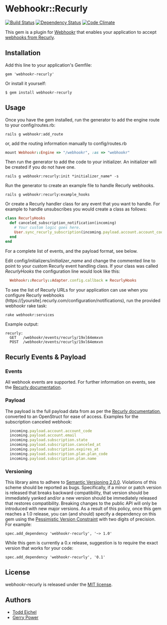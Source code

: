 # Webhookr::Recurly

[![Build Status](https://travis-ci.org/tfe/webhookr-recurly.png?branch=master)](https://travis-ci.org/tfe/webhookr-recurly)
[![Dependency Status](https://gemnasium.com/tfe/webhookr-recurly.png)](https://gemnasium.com/tfe/webhookr-recurly)
[![Code Climate](https://codeclimate.com/github/tfe/webhookr-recurly.png)](https://codeclimate.com/github/tfe/webhookr-recurly)

This gem is a plugin for [Webhookr](https://github.com/zoocasa/webhookr) that enables
your application to accept [webhooks from Recurly](https://docs.recurly.com/push-notifications).

## Installation

Add this line to your application's Gemfile:

    gem 'webhookr-recurly'

Or install it yourself:

    $ gem install webhookr-recurly

## Usage

Once you have the gem installed, run the generator to add the engine route to your config/routes.rb:

```console
rails g webhookr:add_route
```

or, add the routing information manually to config/routes.rb

```ruby
mount Webhookr::Engine => "/webhookr", :as => "webhookr"
```

Then run the generator to add the code to your initializer.
An initializer will be created if you do not have one.

```console
rails g webhookr:recurly:init *initializer_name* -s
```

Run the generator to create an example file to handle Recurly webhooks.

```console
rails g webhookr:recurly:example_hooks
```

Or create a Recurly handler class for any event that you want to handle. For example
to handle unsubscribes you would create a class as follows:

```ruby
class RecurlyHooks
  def canceled_subscription_notification(incoming)
    # Your custom logic goes here.
    User.sync_recurly_subscription(incoming.payload.account.account_code)
  end
end
```

For a complete list of events, and the payload format, see below.

Edit config/initializers/*initializer_name* and change the commented line to point to
your custom Recurly event handling class. If your class was called *RecurlyHooks*
the configuration line would look like this:

```ruby
  Webhookr::Recurly::Adapter.config.callback = RecurlyHooks
```

To see the list of Recurly URLs for your application can use when you configure
Recurly webhooks (https://[yoursite].recurly.com/configuration/notifications),
run the provided webhookr rake task:

```console
rake webhookr:services
```

Example output:

```console
recurly:
  GET	/webhookr/events/recurly/19xl64emxvn
  POST	/webhookr/events/recurly/19xl64emxvn
```

## Recurly Events & Payload

### Events

All webhook events are supported. For further information on events, see the
[Recurly documentation](https://docs.recurly.com/api/push-notifications).

### Payload

The payload is the full payload data from as per the [Recurly
documentation](https://docs.recurly.com/api/push-notifications), converted to an
OpenStruct for ease of access. Examples for the subscription canceled webhook:

```ruby
  incoming.payload.account.account_code
  incoming.payload.account.email
  incoming.payload.subscription.state
  incoming.payload.subscription.canceled_at
  incoming.payload.subscription.expires_at
  incoming.payload.subscription.plan.plan_code
  incoming.payload.subscription.plan.name
```

### Versioning
This library aims to adhere to [Semantic Versioning 2.0.0](http://semver.org/). Violations of this scheme should be reported as
bugs. Specifically, if a minor or patch version is released that breaks backward compatibility, that
version should be immediately yanked and/or a new version should be immediately released that restores
compatibility. Breaking changes to the public API will only be introduced with new major versions. As a
result of this policy, once this gem reaches a 1.0 release, you can (and should) specify a dependency on
this gem using the [Pessimistic Version Constraint](http://docs.rubygems.org/read/chapter/16#page74) with
two digits of precision. For example:

    spec.add_dependency 'webhookr-recurly', '~> 1.0'

While this gem is currently a 0.x release, suggestion is to require the exact version that works for your code:

    spec.add_dependency 'webhookr-recurly', '0.1'

## License

webhookr-recurly is released under the [MIT license](http://www.opensource.org/licenses/MIT).

## Authors

* [Todd Eichel](https://github.com/tfe)
* [Gerry Power](https://github.com/gerrypower)
